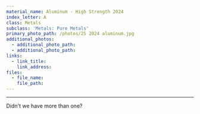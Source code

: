 ```yaml
---
material_name: Aluminum - High Strength 2024
index_letter: A
class: Metals
subclass: 'Metals: Pure Metals'
primary_photo_path: /photos/25 2024 aluminum.jpg
additional_photos:
  - additional_photo_path:
  - additional_photo_path:
links:
  - link_title:
    link_address:
files:
  - file_name:
    file_path:
---
```



---

Didn't we have more than one?